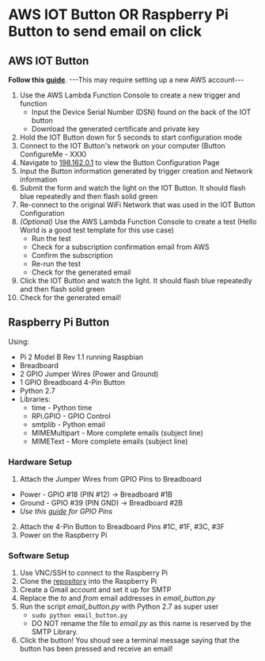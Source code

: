 # AWS IOT Button OR Raspberry Pi Button to send email on click

## AWS IOT Button
**Follow this [guide](https://docs.aws.amazon.com/iot/latest/developerguide/iot-device-sdk-node.html)**.
---This may require setting up a new AWS account---
1. Use the AWS Lambda Function Console to create a new trigger and function
   * Input the Device Serial Number (DSN) found on the back of the IOT button
   * Download the generated certificate and private key
2. Hold the IOT Button down for 5 seconds to start configuration mode
3. Connect to the IOT Button's network on your computer (Button ConfigureMe - XXX)
4. Navigate to [198.162.0.1](198.162.0.1) to view the Button Configuration Page
5. Input the Button information generated by trigger creation and Network information
6. Submit the form and watch the light on the IOT Button. It should flash blue repeatedly and then flash solid green
7. Re-connect to the original WiFi Network that was used in the IOT Button Configuration
8. *(Optional)* Use the AWS Lambda Function Console to create a test (Hello World is a good test template for this use case)
   * Run the test
   * Check for a subscription confirmation email from AWS
   * Confirm the subscription
   * Re-run the test
   * Check for the generated email
9. Click the IOT Button and watch the light. It should flash blue repeatedly and then flash solid green
10. Check for the generated email!

## Raspberry Pi Button
Using:
   * Pi 2 Model B Rev 1.1 running Raspbian
   * Breadboard
   * 2 GPIO Jumper Wires (Power and Ground)
   * 1 GPIO Breadboard 4-Pin Button
   * Python 2.7
   * Libraries:
      * time - Python time
      * RPi.GPIO - GPIO Control
      * smtplib - Python email
      * MIMEMultipart - More complete emails (subject line)
      * MIMEText - More complete emails (subject line)

### Hardware Setup
1. Attach the Jumper Wires from GPIO Pins to Breadboard
  * Power - GPIO \#18 (PIN \#12) -> Breadboard \#1B
  * Ground - GPIO \#39 (PIN GND) -> Breadboard \#2B
  * *Use this [guide](http://www.raspberry-projects.com/pi/pi-hardware/raspberry-pi-2-model-b/rpi2-model-b-io-pins) for GPIO Pins*
2. Attach the 4-Pin Button to Breadboard Pins \#1C, \#1F, \#3C, \#3F
3. Power on the Raspberry Pi

### Software Setup
1. Use VNC/SSH to connect to the Raspberry Pi
2. Clone the [repository](https://github.com/Bravelemming/PushingAWSIotButton) into the Raspberry Pi
3. Create a Gmail account and set it up for SMTP
5. Replace the *to* and *from* email addresses in *email_button.py*
3. Run the script *email_button.py* with Python 2.7 as super user
   * `sudo python email_button.py`
   * DO NOT rename the file to *email.py* as this name is reserved by the SMTP Library.
4. Click the button! You shoud see a terminal message saying that the button has been pressed and receive an email!
